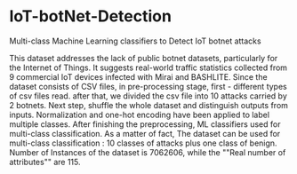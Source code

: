 # IoT-botNet-Detection
Multi-class Machine Learning classifiers to Detect
IoT botnet attacks

This dataset addresses the lack of public botnet datasets, particularly for the Internet of 
Things. It suggests real-world traffic statistics collected from 9 commercial IoT devices
 infected with Mirai and BASHLITE. Since the dataset consists of CSV files, in pre-processing
stage, first - different types of csv files read. after that, we divided the csv file into 10 attacks
carried by 2 botnets. Next step, shuffle the whole dataset and distinguish outputs from inputs.
Normalization and one-hot encoding have been applied to label multiple classes. After 
finishing the preprocessing, ML classifiers used for multi-class classification. As a matter
 of fact, The dataset can be used for multi-class classification : 10 classes of attacks
 plus one class of benign. Number of Instances of the dataset is 7062606, while the ""Real
number of attributes"" are 115.
